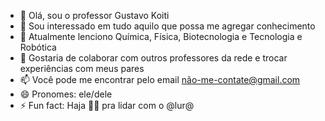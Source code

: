 - 👋 Olá, sou o professor Gustavo Koiti
- 👀 Sou interessado em tudo aquilo que possa me agregar conhecimento
- 🌱 Atualmente lenciono Química, Física, Biotecnologia e Tecnologia e Robótica
- 💞️ Gostaria de colaborar com outros professores da rede e trocar experiências com meus pares
- 📫 Você pode me encontrar pelo email não-me-contate@gmail.com
- 😄 Pronomes: ele/dele
- ⚡ Fun fact: Haja 🏀🏀 pra lidar com o @lur@
